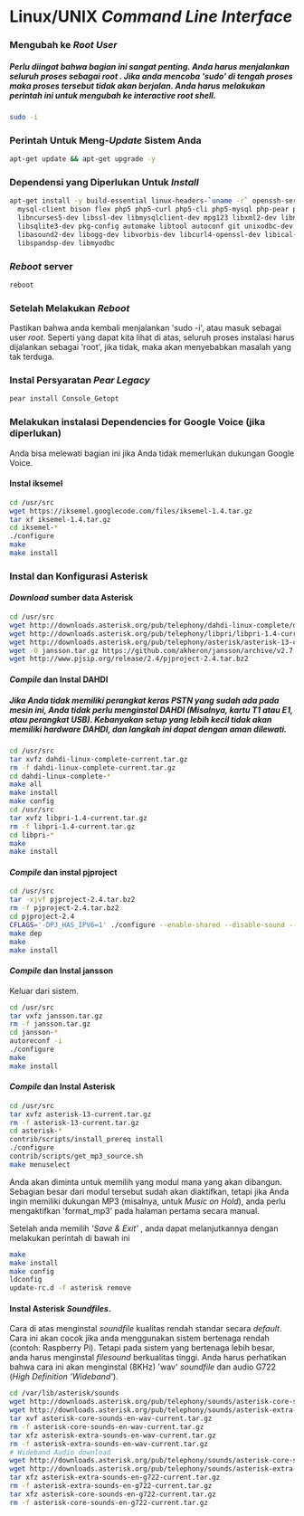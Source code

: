 # Linux/UNIX *Command Line Interface*

### Mengubah ke *Root User*

##### Perlu diingat bahwa bagian ini sangat penting. Anda harus menjalankan seluruh proses sebagai *root* . Jika anda mencoba 'sudo' di tengah proses maka proses tersebut tidak akan berjalan. Anda harus melakukan perintah ini untuk mengubah ke *interactive root shell*.
```bash
sudo -i
```

### Perintah Untuk Meng-*Update* Sistem Anda
```bash
apt-get update && apt-get upgrade -y 
```

### Dependensi yang Diperlukan Untuk *Install*
```bash
apt-get install -y build-essential linux-headers-`uname -r` openssh-server apache2 mysql-server\
  mysql-client bison flex php5 php5-curl php5-cli php5-mysql php-pear php5-gd curl sox\
  libncurses5-dev libssl-dev libmysqlclient-dev mpg123 libxml2-dev libnewt-dev sqlite3\
  libsqlite3-dev pkg-config automake libtool autoconf git unixodbc-dev uuid uuid-dev\
  libasound2-dev libogg-dev libvorbis-dev libcurl4-openssl-dev libical-dev libneon27-dev libsrtp0-dev\
  libspandsp-dev libmyodbc
```

### *Reboot* server
```bash
reboot
```

### Setelah Melakukan *Reboot*
Pastikan bahwa anda kembali menjalankan 'sudo -i', atau masuk sebagai user *root*. Seperti yang dapat kita lihat di atas, seluruh proses instalasi harus dijalankan sebagai 'root', jika tidak, maka akan menyebabkan masalah yang tak terduga.

### Instal Persyaratan *Pear Legacy*
```bash
pear install Console_Getopt
```

### Melakukan instalasi Dependencies for Google Voice (jika diperlukan)
Anda bisa melewati bagian ini jika Anda tidak memerlukan dukungan Google Voice.

#### Instal iksemel
```bash
cd /usr/src
wget https://iksemel.googlecode.com/files/iksemel-1.4.tar.gz
tar xf iksemel-1.4.tar.gz
cd iksemel-*
./configure
make
make install
```

### Instal dan Konfigurasi Asterisk

#### *Download* sumber data Asterisk
```bash
cd /usr/src
wget http://downloads.asterisk.org/pub/telephony/dahdi-linux-complete/dahdi-linux-complete-current.tar.gz
wget http://downloads.asterisk.org/pub/telephony/libpri/libpri-1.4-current.tar.gz
wget http://downloads.asterisk.org/pub/telephony/asterisk/asterisk-13-current.tar.gz
wget -O jansson.tar.gz https://github.com/akheron/jansson/archive/v2.7.tar.gz
wget http://www.pjsip.org/release/2.4/pjproject-2.4.tar.bz2
```

#### *Compile* dan Instal DAHDI
##### Jika Anda tidak memiliki perangkat keras PSTN yang sudah ada pada mesin ini, Anda tidak perlu menginstal DAHDI (Misalnya, kartu T1 atau E1, atau perangkat USB). Kebanyakan setup yang lebih kecil tidak akan memiliki hardware DAHDI, dan langkah ini dapat dengan aman dilewati.
```bash
cd /usr/src
tar xvfz dahdi-linux-complete-current.tar.gz
rm -f dahdi-linux-complete-current.tar.gz
cd dahdi-linux-complete-*
make all
make install
make config
cd /usr/src
tar xvfz libpri-1.4-current.tar.gz
rm -f libpri-1.4-current.tar.gz
cd libpri-*
make
make install
```

#### *Compile* dan instal pjproject
```bash
cd /usr/src
tar -xjvf pjproject-2.4.tar.bz2
rm -f pjproject-2.4.tar.bz2
cd pjproject-2.4
CFLAGS='-DPJ_HAS_IPV6=1' ./configure --enable-shared --disable-sound --disable-resample --disable-video --disable-opencore-amr
make dep
make
make install
```

<!-- TODO: add user mgmt: adduser, deluser, addgroup, etc. -->

#### *Compile* dan Instal jansson
Keluar dari sistem.
```bash
cd /usr/src
tar vxfz jansson.tar.gz
rm -f jansson.tar.gz
cd jansson-*
autoreconf -i
./configure
make
make install
```

#### *Compile* dan Instal Asterisk 
```bash
cd /usr/src
tar xvfz asterisk-13-current.tar.gz
rm -f asterisk-13-current.tar.gz
cd asterisk-*
contrib/scripts/install_prereq install
./configure
contrib/scripts/get_mp3_source.sh
make menuselect
```
Anda akan diminta untuk memilih yang modul mana yang akan dibangun. Sebagian besar dari modul tersebut sudah akan diaktifkan, tetapi jika Anda ingin memiliki dukungan MP3 (misalnya, untuk *Music on Hold*), anda perlu mengaktifkan 'format_mp3' pada halaman pertama secara manual.

Setelah anda memilih *'Save & Exit'* , anda dapat melanjutkannya dengan melakukan perintah di bawah ini
```bash
make
make install
make config
ldconfig
update-rc.d -f asterisk remove
```

#### Instal Asterisk *Soundfiles*.
Cara di atas menginstal *soundfile* kualitas rendah standar secara *default*. Cara ini akan cocok jika anda menggunakan sistem bertenaga rendah (contoh: Raspberry Pi). Tetapi pada sistem yang bertenaga lebih besar, anda harus menginstal *filesound* berkualitas tinggi. Anda harus perhatikan bahwa cara ini akan menginstal (8KHz) 'wav' *soundfile* dan audio G722 (*High Definition 'Wideband'*).
```bash
cd /var/lib/asterisk/sounds
wget http://downloads.asterisk.org/pub/telephony/sounds/asterisk-core-sounds-en-wav-current.tar.gz
wget http://downloads.asterisk.org/pub/telephony/sounds/asterisk-extra-sounds-en-wav-current.tar.gz
tar xvf asterisk-core-sounds-en-wav-current.tar.gz
rm -f asterisk-core-sounds-en-wav-current.tar.gz
tar xfz asterisk-extra-sounds-en-wav-current.tar.gz
rm -f asterisk-extra-sounds-en-wav-current.tar.gz
# Wideband Audio download
wget http://downloads.asterisk.org/pub/telephony/sounds/asterisk-core-sounds-en-g722-current.tar.gz
wget http://downloads.asterisk.org/pub/telephony/sounds/asterisk-extra-sounds-en-g722-current.tar.gz
tar xfz asterisk-extra-sounds-en-g722-current.tar.gz
rm -f asterisk-extra-sounds-en-g722-current.tar.gz
tar xfz asterisk-core-sounds-en-g722-current.tar.gz
rm -f asterisk-core-sounds-en-g722-current.tar.gz
```